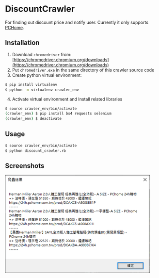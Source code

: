# DiscountCrawler
For finding out discount price and notify user. Currently it only supports [PCHome](https://shopping.pchome.com.tw/).

## Installation
1. Download `chromedriver` from: [https://chromedriver.chromium.org/downloads](https://chromedriver.chromium.org/downloads)
2. Put `chromedriver.exe` in the same directory of this crawler source code
3. Create python virtual environment:
  ```bash
  $ pip install virtualenv
  $ python -m virtualenv crawler_env
  ```
4. Activate virtual environment and Install related libraries
  ```bash
  $ source crawler_env/bin/activate
  (crawler_env) $ pip install bs4 requests selenium
  (crawler_env) $ deactivate
  ```

## Usage
```bash
$ source crawler_env/bin/activate
$ python discount_crawler.rb
```

## Screenshots
![screenshot-1](https://github.com/shrimp509/discount_crawler/blob/master/screenshots/screenshot-1.png)
